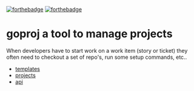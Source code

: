 [![forthebadge](https://forthebadge.com/images/badges/made-with-crayons.svg)](https://forthebadge.com)
[![forthebadge](https://forthebadge.com/images/badges/designed-in-etch-a-sketch.svg)](https://forthebadge.com)

# goproj a tool to manage projects

When developers have to start work on a work item (story or ticket) they often
need to checkout a set of repo's, run some setup commands, etc..


* [templates](template/index.md)
* [projects](project/index.md)
* [api](api/index.md)
